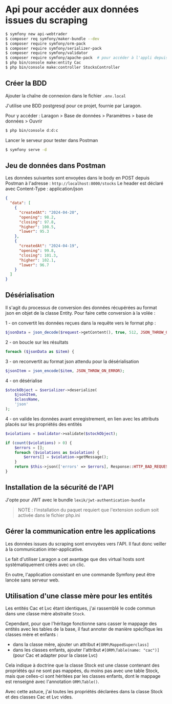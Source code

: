 # Api pour accéder aux données issues du scraping

```bash
$ symfony new api-webtrader
$ composer req symfony/maker-bundle --dev
$ composer require symfony/orm-pack
$ composer require symfony/serializer-pack
$ composer require symfony/validator
$ composer require symfony/apache-pack  # pour accéder à l'appli depuis Laragon
$ php bin/console make:entity Cac
$ php bin/console make:controller StocksController
```

## Créer la BDD

Ajouter la chaîne de connexion dans le fichier `.env.local`

J'utilise une BDD postgresql pour ce projet, fournie par Laragon.

Pour y accéder : Laragon > Base de données > Paramètres > base de données > Ouvrir

```bash
$ php bin/console d:d:c
```

Lancer le serveur pour tester dans Postman

```bash
$ symfony serve -d
```

## Jeu de données dans Postman

Les données suivantes sont envoyées dans le body en POST depuis Postman à l'adresse : `http://localhost:8000/stocks`
Le header est déclaré avec Content-Type : application/json

```json
{
  "data": [
    {
      "createdAt": "2024-04-20",
      "opening": 98.2,
      "closing": 97.8,
      "higher": 100.5,
      "lower": 95.3
    },
    {
      "createdAt": "2024-04-19",
      "opening": 99.8,
      "closing": 101.3,
      "higher": 102.1,
      "lower": 96.7
    }
  ]
}
```

## Désérialisation

Il s'agit du processus de conversion des données récupérées au format json en objet de la classe Entity.
Pour faire cette conversion à la volée :

1 - on convertit les données reçues dans la requête vers le format php :

```php
$jsonData = json_decode($request->getContent(), true, 512, JSON_THROW_ON_ERROR);
```

2 - on boucle sur les résultats

```php
foreach ($jsonData as $item) {
```

3 - on reconvertit au format json attendu pour la désérialisation

```php
$jsonItem = json_encode($item, JSON_THROW_ON_ERROR);
```

4 - on désérialise

```php
$stockObject = $serializer->deserialize(
    $jsonItem,
    $className,
    'json'
);
```

4 - on valide les données avant enregistrement, en lien avec les attributs placés sur les propriétés des entités

```php
$violations = $validator->validate($stockObject);

if (count($violations) > 0) {
    $errors = [];
    foreach ($violations as $violation) {
        $errors[] = $violation->getMessage();
    }
    return $this->json(['errors' => $errors], Response::HTTP_BAD_REQUEST);
}
```

## Installation de la sécurité de l'API

J'opte pour JWT avec le bundle `lexik/jwt-authentication-bundle`

>NOTE : l'installation du paquet requiert que l'extension sodium soit activée dans le fichier php.ini

## Gérer la communication entre les applications

Les données issues du scraping sont envoyées vers l'API. Il faut donc veiller à la communication inter-applicative.

Le fait d'utiliser Laragon a cet avantage que des virtual hosts sont systématiquement créés avec un clic.

En outre, l'application consistant en une commande Symfony peut être lancée sans serveur web.

## Utilisation d'une classe mère pour les entités

Les entités Cac et Lvc étant identiques, j'ai rassemblé le code commun dans une classe mère abstraite `Stock`.

Cependant, pour que l'héritage fonctionne sans casser le mappage des entités avec les tables de la base,
il faut annoter de manière spécifique les classes mère et enfants :

- dans la classe mère, ajouter un attribut `#[ORM\MappedSuperclass]` 
- dans les classes enfants, ajouter l'attribut `#[ORM\Table(name: "cac")]` (pour Cac et adapter pour la classe Lvc)

Cela indique à doctrine que la classe Stock est une classe contenant des propriétés qui ne sont pas mappées,
du moins pas avec une table Stock, mais que celles-ci sont héritées par les classes enfants,
dont le mappage est renseigné avec l'annotation `ORM\Table()`.

Avec cette astuce, j'ai toutes les propriétés déclarées dans la classe Stock et des classes Cac et Lvc vides.